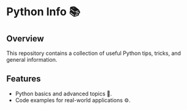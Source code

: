 # Python Info 📚

## Overview
This repository contains a collection of useful Python tips, tricks, and general information.

## Features
- Python basics and advanced topics 📖.
- Code examples for real-world applications ⚙️.

